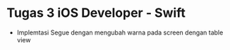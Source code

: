 # Tugas 3 iOS Developer - Swift
 - Implemtasi Segue dengan mengubah warna pada screen dengan table view
